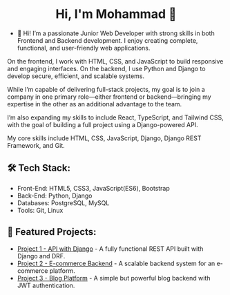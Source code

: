 <h1 align="center">Hi, I'm Mohammad 👋</h1>

- 🔭 Hi! I’m a passionate Junior Web Developer with strong skills in both Frontend and Backend development. I enjoy creating complete, functional, and user-friendly web applications.

On the frontend, I work with HTML, CSS, and JavaScript to build responsive and engaging interfaces. On the backend, I use Python and Django to develop secure, efficient, and scalable systems.

While I’m capable of delivering full-stack projects, my goal is to join a company in one primary role—either frontend or backend—bringing my expertise in the other as an additional advantage to the team.

I’m also expanding my skills to include React, TypeScript, and Tailwind CSS, with the goal of building a full project using a Django-powered API.

My core skills include HTML, CSS, JavaScript, Django, Django REST Framework, and Git.

## 🛠 Tech Stack:
* Front-End: HTML5, CSS3, JavaScript(ES6), Bootstrap
* Back-End: Python, Django
* Databases: PostgreSQL, MySQL
* Tools: Git, Linux


## 📌 Featured Projects:
* [Project 1 - API with Django](#) - A fully functional REST API built with Django and DRF.  
* [Project 2 - E-commerce Backend](#) - A scalable backend system for an e-commerce platform.  
* [Project 3 - Blog Platform](#) - A simple but powerful blog backend with JWT authentication.  
